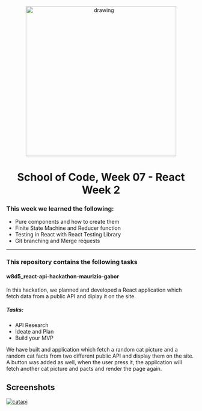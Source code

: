 <div align="center">
    <img src="https://logos-download.com/wp-content/uploads/2016/09/React_logo_wordmark.png" alt="drawing" width="400"/>
</div>
<h1 align="center">School of Code, Week 07 - React Week 2</h1>

### This week we learned the following:
 - Pure components and how to create them
 - Finite State Machine and Reducer function
 - Testing in React with React Testing Library   
 - Git branching and Merge requests

---
 

### This repository contains the following tasks

#### w8d5_react-api-hackathon-maurizio-gabor

In this hackatlon, we planned and developed a React application which fetch data from a public API and diplay it on the site.

##### Tasks:
 - API Research
 - Ideate and Plan
  - Build your MVP

We have built and application which fetch a random cat picture and a random cat facts from two different public API and display them on the site. 
A button was added as well, when the user press it, the application will fetch another cat picture and pacts and render the page again.

## Screenshots    

<a href="https://ibb.co/JcpywBH"><img src="https://i.ibb.co/grWPLjJ/catapi.png" alt="catapi" border="0"></a>


